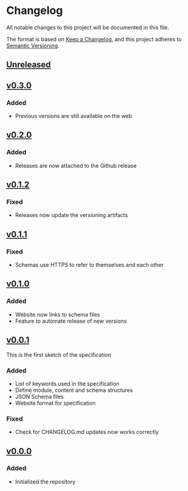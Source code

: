 <!-- markdownlint-configure-file
{
  "no-duplicate-heading": false
}
-->
# Changelog

All notable changes to this project will be documented in this file.

The format is based on [Keep a Changelog](https://keepachangelog.com/en/1.0.0/),
and this project adheres to [Semantic Versioning](https://semver.org/spec/v2.0.0.html).

<!-- markdown-link-check-disable -->
## [Unreleased](https://github.com/powerd6/spec/compare/v0.3.0...HEAD)

## [v0.3.0](https://github.com/powerd6/spec/releases/tag/v0.3.0)

### Added

- Previous versions are still available on the web

## [v0.2.0](https://github.com/powerd6/spec/releases/tag/v0.2.0)

### Added

- Releases are now attached to the Github release

## [v0.1.2](https://github.com/powerd6/spec/releases/tag/v0.1.2)

### Fixed

- Releases now update the versioning artifacts

## [v0.1.1](https://github.com/powerd6/spec/releases/tag/v0.1.1)

### Fixed

- Schemas use HTTPS to refer to themselves and each other

## [v0.1.0](https://github.com/powerd6/spec/releases/tag/v0.1.0)

### Added

- Website now links to schema files
- Feature to automate release of new versions

## [v0.0.1](https://github.com/powerd6/spec/releases/tag/v0.0.1)

This is the first sketch of the specification

### Added

- List of keywords used in the specification
- Define module, content and schema structures
- JSON Schema files
- Website format for specification

### Fixed

- Check for CHANGELOG.md updates now works correctly

## [v0.0.0](https://github.com/powerd6/spec/releases/tag/v0.0.0)

### Added

- Initialized the repository
<!-- markdown-link-check-enable -->
